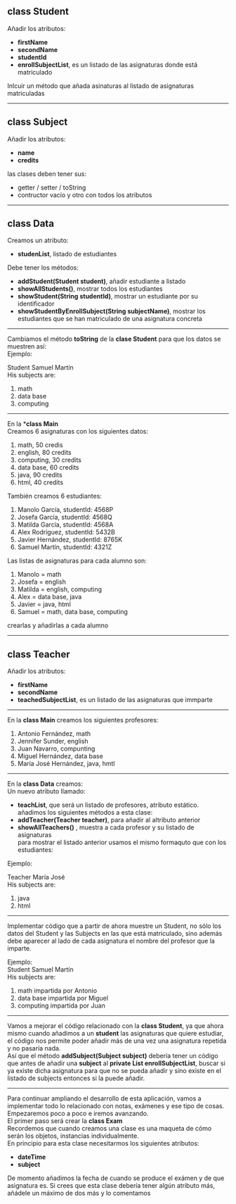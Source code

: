 ## class Student
Añadir los atributos:  
- **firstName**
- **secondName**
- **studentId**
- **enrollSubjectList**, es un listado de las asignaturas donde está matriculado

Inlcuir un método que añada asinaturas al listado de asignaturas matriculadas

---
## class Subject
Añadir los atributos:
- **name**
- **credits**

las clases deben tener sus:
- getter / setter / toString
- contructor vacío y otro con todos los atributos

---
## class Data
Creamos un atributo:
- **studenList**, listado de estudiantes

Debe tener los métodos:
- **addStudent(Student student)**, añadir estudiante a listado
- **showAllStudents()**, mostrar todos los estudiantes
- **showStudent(String studentId)**, mostrar un estudiante por su identificador 
- **showStudentByEnrollSubject(String subjectName)**, mostrar los estudiantes que se han matriculado de una asignatura concreta

---
Cambiamos el método **toString** de la **clase Student** para que los datos se muestren así:  
Ejemplo:  

Student Samuel Martín  
His subjects are:  
1. math  
2. data base  
3. computing  

---
En la ***class Main**  
Creamos 6 asignaturas con los siguientes datos:
1. math, 50 credis
2. english, 80 credits
3. computing, 30 credits
4. data base, 60 credits
5. java, 90 credits
6. html, 40 credits

También creamos 6 estudiantes:  
1. Manolo García, studentId: 4568P
2. Josefa García, studentId: 4568Q
3. Matilda García, studentId: 4568A
4. Alex Rodríguez, studentId: 5432B
5. Javier Hernández, studentId: 8765K
6. Samuel Martín, studentId: 4321Z  

Las listas de asignaturas para cada alumno son:  
1. Manolo = math
2. Josefa = english
3. Matilda = english, computing
4. Alex = data base, java
5. Javier = java, html
6. Samuel = math, data base, computing  

crearlas y añadirlas a cada alumno

---
## class Teacher
Añadir los atributos:
- **firstName**
- **secondName**
- **teachedSubjectList**, es un listado de las asignaturas que immparte  

---

En la **class Main** creamos los siguientes profesores:  
1. Antonio Fernández, math
2. Jennifer Sunder, english
3. Juan Navarro, compunting
4. Miguel Hernández, data base
5. María José Hernández, java, hmtl  

---

En la **class Data** creamos:  
Un nuevo atributo llamado:
- **teachList**, que será un listado de profesores, atributo estático.  
añadimos los siguientes métodos a esta clase: 
- **addTeacher(Teacher teacher)**, para añadir al altributo anterior
- **showAllTeachers()** , muestra a cada profesor y su listado de asignaturas  
para mostrar el listado anterior usamos el mismo formaquto que con los estudiantes:  

 Ejemplo:

Teacher María José  
His subjects are:
1. java
2. html  

---

Implementar código que a partir de ahora muestre un Student, no sólo los datos del Student y las Subjects en las que está matriculado, 
sino además debe aparecer al lado de cada asignatura el nombre del profesor que la imparte.  

Ejemplo:  
Student Samuel Martín  
His subjects are:
1. math impartida por Antonio
2. data base impartida por Miguel
3. computing impartida por Juan 
----


Vamos a mejorar el código relacionado con la **class Student**, ya que ahora mismo cuando añadimos
a un **student** las asignaturas que quiere estudiar, el código nos permite poder añadir más de una vez una asignatura repetida y no pasaría nada.  
Así que el método **addSubject(Subject subject)** debería tener un código que antes de añadir una **subject** al **private List<Subject> enrollSubjectList**, buscar si ya existe dicha asignatura para que no se pueda añadir y sino existe en el listado de subjects entonces si la puede añadir.


---
Para continuar ampliando el desarrollo de esta aplicación, vamos a implementar
todo lo relacionado con notas, exámenes y ese tipo de cosas.
Empezaremos poco a poco e iremos avanzando.  
El primer paso será crear la **class Exam**  
Recordemos que cuando creamos una clase es una maqueta de cómo
serán los objetos, instancias individualmente.  
En principio para esta clase necesitarmos los siguientes atributos:  

- **dateTime**
- **subject**  

De momento añadimos la fecha de cuando se produce el exámen y de que asignatura es.
Si crees que esta clase debería tener algún atributo más, añádele un máximo de dos más y lo comentamos

